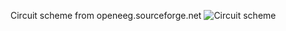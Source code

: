 Circuit scheme from openeeg.sourceforge.net
![Circuit scheme](https://openeeg.sourceforge.net/doc/hw/sceeg/DualChannelAMUnit-Sheet1.jpg)
